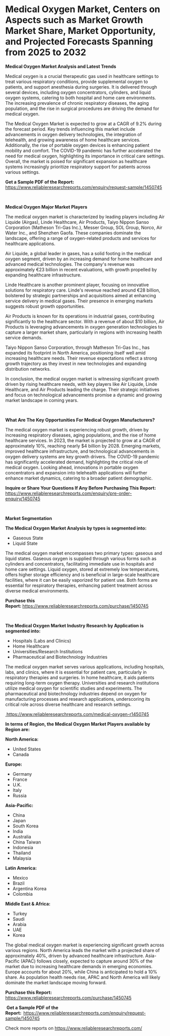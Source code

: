 <p><h1>Medical Oxygen Market, Centers on Aspects such as Market Growth Market Share, Market Opportunity, and Projected Forecasts Spanning from 2025 to 2032</h1></p><p><strong>Medical Oxygen Market Analysis and Latest Trends</strong></p>
<p><p>Medical oxygen is a crucial therapeutic gas used in healthcare settings to treat various respiratory conditions, provide supplemental oxygen to patients, and support anesthesia during surgeries. It is delivered through several devices, including oxygen concentrators, cylinders, and liquid oxygen systems, catering to both hospital and home care environments. The increasing prevalence of chronic respiratory diseases, the aging population, and the rise in surgical procedures are driving the demand for medical oxygen.</p><p>The Medical Oxygen Market is expected to grow at a CAGR of 9.2% during the forecast period. Key trends influencing this market include advancements in oxygen delivery technologies, the integration of telehealth, and growing awareness of home healthcare services. Additionally, the rise of portable oxygen devices is enhancing patient mobility and comfort. The COVID-19 pandemic has further accelerated the need for medical oxygen, highlighting its importance in critical care settings. Overall, the market is poised for significant expansion as healthcare systems increasingly prioritize respiratory support for patients across various settings.</p></p>
<p><strong>Get a Sample PDF of the Report:&nbsp;</strong> <a href="https://www.reliableresearchreports.com/enquiry/request-sample/1450745?utm_campaign=2737&utm_medium=2&utm_source=Github&utm_content=ia&utm_term=31032025&utm_id=medical-oxygen">https://www.reliableresearchreports.com/enquiry/request-sample/1450745</a></p>
<p>&nbsp;</p>
<p><strong>Medical Oxygen Major Market Players</strong></p>
<p><p>The medical oxygen market is characterized by leading players including Air Liquide (Airgas), Linde Healthcare, Air Products, Taiyo Nippon Sanso Corporation (Matheson Tri-Gas Inc.), Messer Group, SOL Group, Norco, Air Water Inc., and Shenzhen Gaofa. These companies dominate the landscape, offering a range of oxygen-related products and services for healthcare applications.</p><p>Air Liquide, a global leader in gases, has a solid footing in the medical oxygen segment, driven by an increasing demand for home healthcare and advanced medical technologies. The company's revenue was approximately €23 billion in recent evaluations, with growth propelled by expanding healthcare infrastructure. </p><p>Linde Healthcare is another prominent player, focusing on innovative solutions for respiratory care. Linde's revenue reached around €28 billion, bolstered by strategic partnerships and acquisitions aimed at enhancing service delivery in medical gases. Their presence in emerging markets suggests robust growth opportunities.</p><p>Air Products is known for its operations in industrial gases, contributing significantly to the healthcare sector. With a revenue of about $10 billion, Air Products is leveraging advancements in oxygen generation technologies to capture a larger market share, particularly in regions with increasing health service demands.</p><p>Taiyo Nippon Sanso Corporation, through Matheson Tri-Gas Inc., has expanded its footprint in North America, positioning itself well amid increasing healthcare needs. Their revenue expectations reflect a strong growth trajectory as they invest in new technologies and expanding distribution networks.</p><p>In conclusion, the medical oxygen market is witnessing significant growth driven by rising healthcare needs, with key players like Air Liquide, Linde Healthcare, and Air Products leading the charge. Their strategic initiatives and focus on technological advancements promise a dynamic and growing market landscape in coming years.</p></p>
<p>&nbsp;</p>
<p><strong>What Are The Key Opportunities For Medical Oxygen Manufacturers?</strong></p>
<p><p>The medical oxygen market is experiencing robust growth, driven by increasing respiratory diseases, aging populations, and the rise of home healthcare services. In 2023, the market is projected to grow at a CAGR of approximately 10%, reaching nearly $4 billion by 2028. Emerging markets, improved healthcare infrastructure, and technological advancements in oxygen delivery systems are key growth drivers. The COVID-19 pandemic has significantly accelerated demand, highlighting the critical role of medical oxygen. Looking ahead, innovations in portable oxygen concentrators and expansion into telehealth applications will further enhance market dynamics, catering to a broader patient demographic.</p></p>
<p><strong>Inquire or Share Your Questions If Any Before Purchasing This Report:</strong> <a href="https://www.reliableresearchreports.com/enquiry/pre-order-enquiry/1450745?utm_campaign=2737&utm_medium=2&utm_source=Github&utm_content=ia&utm_term=31032025&utm_id=medical-oxygen">https://www.reliableresearchreports.com/enquiry/pre-order-enquiry/1450745</a></p>
<p>&nbsp;</p>
<p><strong>Market Segmentation</strong></p>
<p><strong>The Medical Oxygen Market Analysis by types is segmented into:</strong></p>
<p><ul><li>Gaseous State</li><li>Liquid State</li></ul></p>
<p><p>The medical oxygen market encompasses two primary types: gaseous and liquid states. Gaseous oxygen is supplied through various forms such as cylinders and concentrators, facilitating immediate use in hospitals and home care settings. Liquid oxygen, stored at extremely low temperatures, offers higher storage efficiency and is beneficial in large-scale healthcare facilities, where it can be easily vaporized for patient use. Both forms are essential for respiratory therapies, enhancing patient treatment across diverse medical environments.</p></p>
<p><strong>Purchase this Report:&nbsp;</strong><a href="https://www.reliableresearchreports.com/purchase/1450745?utm_campaign=2737&utm_medium=2&utm_source=Github&utm_content=ia&utm_term=31032025&utm_id=medical-oxygen">https://www.reliableresearchreports.com/purchase/1450745</a></p>
<p>&nbsp;</p>
<p><strong>The Medical Oxygen Market Industry Research by Application is segmented into:</strong></p>
<p><ul><li>Hospitals (Labs and Clinics)</li><li>Home Healthcare</li><li>Universities/Research Institutions</li><li>Pharmaceutical and Biotechnology Industries</li></ul></p>
<p><p>The medical oxygen market serves various applications, including hospitals, labs, and clinics, where it is essential for patient care, particularly in respiratory therapies and surgeries. In home healthcare, it aids patients requiring long-term oxygen therapy. Universities and research institutions utilize medical oxygen for scientific studies and experiments. The pharmaceutical and biotechnology industries depend on oxygen for manufacturing processes and research applications, underscoring its critical role across diverse healthcare and research settings.</p></p>
<p><a href="https://www.reliableresearchreports.com/medical-oxygen-r1450745?utm_campaign=2737&utm_medium=2&utm_source=Github&utm_content=ia&utm_term=31032025&utm_id=medical-oxygen">&nbsp;https://www.reliableresearchreports.com/medical-oxygen-r1450745</a></p>
<p><strong>In terms of Region, the Medical Oxygen Market Players available by Region are:</strong></p>
<p>
    <p> <strong> North America: </strong>
        <ul>
            <li>United States</li>
            <li>Canada</li>
        </ul>
        </p> 
    <p> <strong> Europe: </strong>
        <ul>
            <li>Germany</li>
            <li>France</li>
            <li>U.K.</li>
            <li>Italy</li>
            <li>Russia</li>
        </ul>
        </p> 
    <p> <strong> Asia-Pacific: </strong>
        <ul>
            <li>China</li>
            <li>Japan</li>
            <li>South Korea</li>
            <li>India</li>
            <li>Australia</li>
            <li>China Taiwan</li>
            <li>Indonesia</li>
            <li>Thailand</li>
            <li>Malaysia</li>
        </ul>
        </p> 
    <p> <strong> Latin America: </strong>
        <ul>
            <li>Mexico</li>
            <li>Brazil</li>
            <li>Argentina Korea</li>
            <li>Colombia</li>
        </ul>
        </p> 
    <p> <strong> Middle East & Africa: </strong>
        <ul>
            <li>Turkey</li>
            <li>Saudi</li>
            <li>Arabia</li>
            <li>UAE</li>
            <li>Korea</li>
        </ul>
    </p>
    </p>
<p><p>The global medical oxygen market is experiencing significant growth across various regions. North America leads the market with a projected share of approximately 40%, driven by advanced healthcare infrastructure. Asia-Pacific (APAC) follows closely, expected to capture around 30% of the market due to increasing healthcare demands in emerging economies. Europe accounts for about 20%, while China is anticipated to hold a 10% share. As population health needs rise, APAC and North America will likely dominate the market landscape moving forward.</p></p>
<p><strong>Purchase this Report: </strong><a href="https://www.reliableresearchreports.com/purchase/1450745?utm_campaign=2737&utm_medium=2&utm_source=Github&utm_content=ia&utm_term=31032025&utm_id=medical-oxygen">https://www.reliableresearchreports.com/purchase/1450745</a></p>
<p>&nbsp;<strong>Get a Sample PDF of the Report:&nbsp;&nbsp;</strong><a href="https://www.reliableresearchreports.com/enquiry/request-sample/1450745?utm_campaign=2737&utm_medium=2&utm_source=Github&utm_content=ia&utm_term=31032025&utm_id=medical-oxygen">https://www.reliableresearchreports.com/enquiry/request-sample/1450745</a></p>
<p><strong></strong></p>
<p>Check more reports on <a href="https://www.reliableresearchreports.com/?utm_campaign=2737&utm_medium=2&utm_source=Github&utm_content=ia&utm_term=31032025&utm_id=medical-oxygen">https://www.reliableresearchreports.com/</a></p>